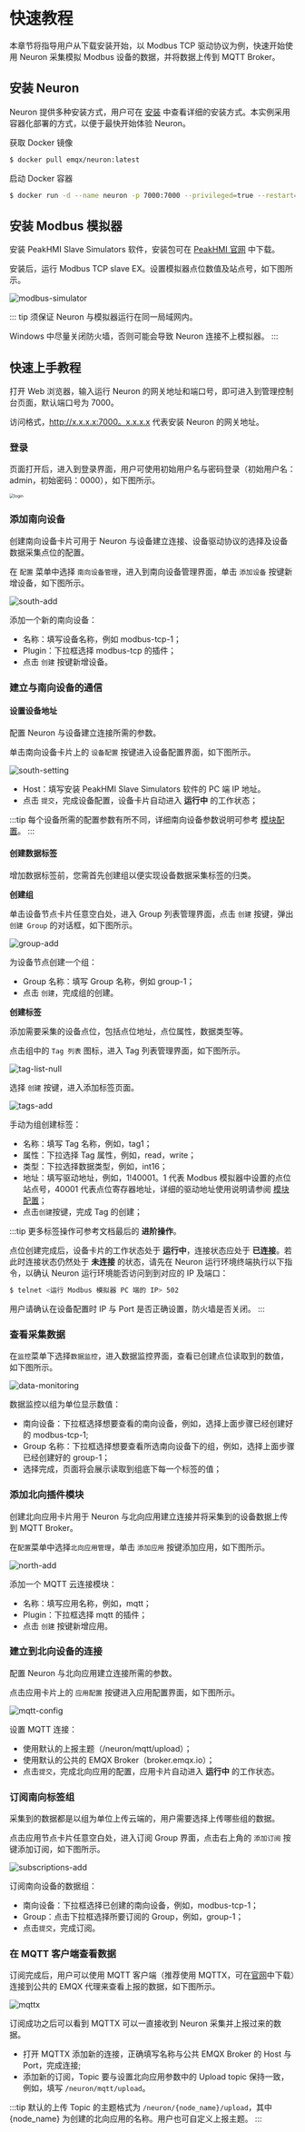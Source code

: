 # 快速教程

本章节将指导用户从下载安装开始，以 Modbus TCP 驱动协议为例，快速开始使用 Neuron 采集模拟 Modbus 设备的数据，并将数据上传到 MQTT Broker。

## 安装 Neuron

Neuron 提供多种安装方式，用户可在 [安装](../installation/installation.md) 中查看详细的安装方式。本实例采用容器化部署的方式，以便于最快开始体验 Neuron。

获取 Docker 镜像

```bash
$ docker pull emqx/neuron:latest
```

启动 Docker 容器

```bash
$ docker run -d --name neuron -p 7000:7000 --privileged=true --restart=always emqx/neuron:latest
```

## 安装 Modbus 模拟器

安装 PeakHMI Slave Simulators 软件，安装包可在 [PeakHMI 官网](https://hmisys.com) 中下载。

安装后，运行 Modbus TCP slave EX。设置模拟器点位数值及站点号，如下图所示。

![modbus-simulator](./assets/modbus-simulator.png)

::: tip
须保证 Neuron 与模拟器运行在同一局域网内。

Windows 中尽量关闭防火墙，否则可能会导致 Neuron 连接不上模拟器。
:::

## 快速上手教程

打开 Web 浏览器，输入运行 Neuron 的网关地址和端口号，即可进入到管理控制台页面，默认端口号为 7000。

访问格式，http://x.x.x.x:7000。x.x.x.x 代表安装 Neuron 的网关地址。

### 登录

页面打开后，进入到登录界面，用户可使用初始用户名与密码登录（初始用户名：admin，初始密码：0000），如下图所示。

<img src="./assets/login.png" alt="login" style="zoom:50%;" />

### 添加南向设备

创建南向设备卡片可用于 Neuron 与设备建立连接、设备驱动协议的选择及设备数据采集点位的配置。

在 `配置` 菜单中选择 `南向设备管理`，进入到南向设备管理界面，单击 `添加设备` 按键新增设备，如下图所示。

![south-add](./assets/south-add.png)

添加一个新的南向设备：

* 名称：填写设备名称，例如 modbus-tcp-1；
* Plugin：下拉框选择 modbus-tcp 的插件；
* 点击 `创建` 按键新增设备。

### 建立与南向设备的通信

#### 设置设备地址

配置 Neuron 与设备建立连接所需的参数。

单击南向设备卡片上的 `设备配置` 按键进入设备配置界面，如下图所示。

![south-setting](./assets/south-setting.png)

* Host：填写安装 PeakHMI Slave Simulators 软件的 PC 端 IP 地址。
* 点击 `提交`，完成设备配置，设备卡片自动进入 **运行中** 的工作状态；

:::tip
每个设备所需的配置参数有所不同，详细南向设备参数说明可参考 [模块配置](../configuration/south-devices/south-devices.md)。
:::
#### 创建数据标签

增加数据标签前，您需首先创建组以便实现设备数据采集标签的归类。

**创建组**

单击设备节点卡片任意空白处，进入 Group 列表管理界面，点击 `创建` 按键，弹出 `创建 Group` 的对话框，如下图所示。

![group-add](./assets/group-add.png)

为设备节点创建一个组：

* Group 名称：填写 Group 名称，例如 group-1；
* 点击 `创建`，完成组的创建。

**创建标签**

添加需要采集的设备点位，包括点位地址，点位属性，数据类型等。

点击组中的 `Tag 列表` 图标，进入 Tag 列表管理界面，如下图所示。

![tag-list-null](./assets/tag-list-null.png)

选择 `创建` 按键，进入添加标签页面。

![tags-add](./assets/tags-add.png)

手动为组创建标签：

* 名称：填写 Tag 名称，例如，tag1；
* 属性：下拉选择 Tag 属性，例如，read，write；
* 类型：下拉选择数据类型，例如，int16；
* 地址：填写驱动地址，例如，1!40001。1 代表 Modbus 模拟器中设置的点位站点号，40001 代表点位寄存器地址，详细的驱动地址使用说明请参阅 [模块配置](../configuration/south-devices/south-devices.md)；
* 点击`创建`按键，完成 Tag 的创建；

:::tip
更多标签操作可参考文档最后的 **进阶操作**。

点位创建完成后，设备卡片的工作状态处于 **运行中**，连接状态应处于 **已连接**。若此时连接状态仍然处于 **未连接** 的状态，请先在 Neuron 运行环境终端执行以下指令，以确认 Neuron 运行环境能否访问到到对应的 IP 及端口：

```bash
$ telnet <运行 Modbus 模拟器 PC 端的 IP> 502
```

用户请确认在设备配置时 IP 与 Port 是否正确设置，防火墙是否关闭。
:::

### 查看采集数据

在`监控`菜单下选择`数据监控`，进入数据监控界面，查看已创建点位读取到的数值，如下图所示。

![data-monitoring](./assets/data-monitoring.png)

数据监控以组为单位显示数值：

* 南向设备：下拉框选择想要查看的南向设备，例如，选择上面步骤已经创建好的 modbus-tcp-1;
* Group 名称：下拉框选择想要查看所选南向设备下的组，例如，选择上面步骤已经创建好的 group-1；
* 选择完成，页面将会展示读取到组底下每一个标签的值；

### 添加北向插件模块

创建北向应用卡片用于 Neuron 与北向应用建立连接并将采集到的设备数据上传到 MQTT Broker。

在`配置`菜单中选择`北向应用管理`，单击 `添加应用` 按键添加应用，如下图所示。

![north-add](./assets/north-add.png)

添加一个 MQTT 云连接模块：

* 名称：填写应用名称，例如，mqtt；
* Plugin：下拉框选择 mqtt 的插件；
* 点击 `创建` 按键新增应用。

### 建立到北向设备的连接

配置 Neuron 与北向应用建立连接所需的参数。

点击应用卡片上的 `应用配置` 按键进入应用配置界面，如下图所示。

![mqtt-config](./assets/mqtt-config.png)

设置 MQTT 连接：

* 使用默认的上报主题（/neuron/mqtt/upload）；
* 使用默认的公共的 EMQX Broker（broker.emqx.io）；
* 点击`提交`，完成北向应用的配置，应用卡片自动进入 **运行中** 的工作状态。

### 订阅南向标签组

采集到的数据都是以组为单位上传云端的，用户需要选择上传哪些组的数据。

点击应用节点卡片任意空白处，进入订阅 Group 界面，点击右上角的 `添加订阅` 按键添加订阅，如下图所示。

![subscriptions-add](./assets/subscription-add.png)

订阅南向设备的数据组：

* 南向设备：下拉框选择已创建的南向设备，例如，modbus-tcp-1；
* Group：点击下拉框选择所要订阅的 Group，例如，group-1；
* 点击`提交`，完成订阅。

### 在 MQTT 客户端查看数据

订阅完成后，用户可以使用 MQTT 客户端（推荐使用 MQTTX，可在[官网](https://www.emqx.com/zh/products/mqttx)中下载）连接到公共的 EMQX 代理来查看上报的数据，如下图所示。

![mqttx](./assets/mqttx.png)

订阅成功之后可以看到 MQTTX 可以一直接收到 Neuron 采集并上报过来的数据。

* 打开 MQTTX 添加新的连接，正确填写名称与公共 EMQX Broker 的 Host 与 Port，完成连接;
* 添加新的订阅，Topic 要与设置北向应用参数中的 Upload topic 保持一致，例如，填写 `/neuron/mqtt/upload`。

:::tip
默认的上传 Topic 的主题格式为 `/neuron/{node_name}/upload`，其中 {node_name} 为创建的北向应用的名称。用户也可自定义上报主题。
:::